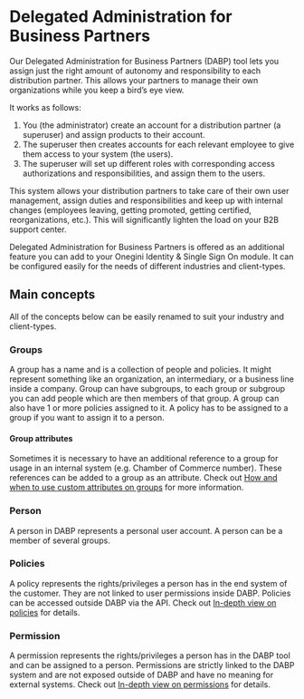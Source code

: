 # Delegated Administration for Business Partners
Our Delegated Administration for Business Partners (DABP) tool lets you assign just the right amount of autonomy and responsibility to each distribution partner. This allows your partners to manage their own organizations while you keep a bird’s eye view. 

It works as follows:

1.  You (the administrator) create an account for a distribution partner (a superuser) and assign products to their account.
2.  The superuser then creates accounts for each relevant employee to give them access to your system (the users).
3.  The superuser will set up different roles with corresponding access authorizations and responsibilities, and assign them to the users.

This system allows your distribution partners to take care of their own user management, assign duties and responsibilities and keep up with internal changes (employees leaving, getting promoted, getting certified, reorganizations, etc.). This will significantly lighten the load on your B2B support center.

Delegated Administration for Business Partners is offered as an additional feature you can add to your Onegini Identity & Single Sign On module.
It can be configured easily for the needs of different industries and client-types.

## Main concepts
All of the concepts below can be easily renamed to suit your industry and client-types.

### Groups
A group has a name and is a collection of people and policies. It might represent something like an organization, an intermediary, or a business line inside a company. Group can have subgroups, to each group or subgroup you can add people which are then members of that group.
A group can also have 1 or more policies assigned to it. A policy has to be assigned to a group if you want to assign it to a person.

#### Group attributes
Sometimes it is necessary to have an additional reference to a group for usage in an internal system (e.g. Chamber of Commerce number). These references can be added to a group as an attribute. Check out [How and when to use custom attributes on groups](guides/functional/group-attributes.md) for more information.

### Person
A person in DABP represents a personal user account. A person can be a member of several groups.

### Policies
A policy represents the rights/privileges a person has in the end system of the customer. They are not linked to user permissions inside DABP.
Policies can be accessed outside DABP via the API. Check out [In-depth view on policies](guides/concepts/policies-in-depth.md) for details.

### Permission
A permission represents the rights/privileges a person has in the DABP tool and can be assigned to a person.
Permissions are strictly linked to the DABP system and are not exposed outside of DABP and have no meaning for external systems. Check out [In-depth view on permissions](guides/concepts/permissions-in-depth.md) for details.
